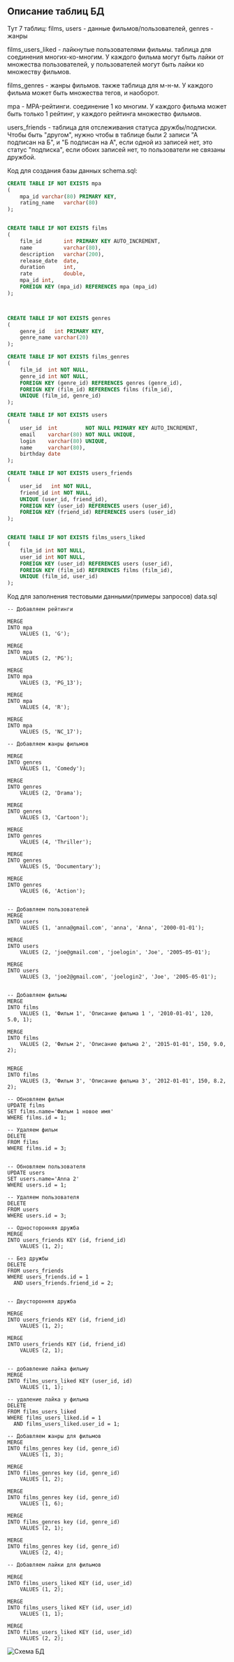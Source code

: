 Описание таблиц БД
---
Тут 7 таблиц:
films, users - данные фильмов/пользователей, genres - жанры

films_users_liked - лайкнутые пользователями фильмы. таблица для соединения многих-ко-многим. У каждого фильма могут
быть лайки от множества пользователей, у пользователей могут быть лайки ко множеству фильмов.

films_genres - жанры фильмов. также таблица для м-н-м. У каждого фильма может быть множества тегов, и наоборот.

mpa - MPA-рейтинги. соединение 1 ко многим. У каждого фильма может быть только 1 рейтинг, у каждого рейтинга
множество фильмов.

users_friends - таблица для отслеживания статуса дружбы/подписки. Чтобы быть "другом", нужно чтобы в таблице были 2
записи "А подписан на Б", и "Б подписан на А", если одной из записей нет, это статус "подписка", если обоих записей нет,
то пользователи не связаны дружбой.

Код для создания базы данных schema.sql:

```sql
CREATE TABLE IF NOT EXISTS mpa
(
    mpa_id varchar(80) PRIMARY KEY,
    rating_name   varchar(80)
);


CREATE TABLE IF NOT EXISTS films
(
    film_id       int PRIMARY KEY AUTO_INCREMENT,
    name          varchar(80),
    description   varchar(200),
    release_date  date,
    duration      int,
    rate          double,
    mpa_id int,
    FOREIGN KEY (mpa_id) REFERENCES mpa (mpa_id)
);



CREATE TABLE IF NOT EXISTS genres
(
    genre_id   int PRIMARY KEY,
    genre_name varchar(20)
);

CREATE TABLE IF NOT EXISTS films_genres
(
    film_id  int NOT NULL,
    genre_id int NOT NULL,
    FOREIGN KEY (genre_id) REFERENCES genres (genre_id),
    FOREIGN KEY (film_id) REFERENCES films (film_id),
    UNIQUE (film_id, genre_id)
);

CREATE TABLE IF NOT EXISTS users
(
    user_id  int         NOT NULL PRIMARY KEY AUTO_INCREMENT,
    email    varchar(80) NOT NULL UNIQUE,
    login    varchar(80) UNIQUE,
    name     varchar(80),
    birthday date
);

CREATE TABLE IF NOT EXISTS users_friends
(
    user_id   int NOT NULL,
    friend_id int NOT NULL,
    UNIQUE (user_id, friend_id),
    FOREIGN KEY (user_id) REFERENCES users (user_id),
    FOREIGN KEY (friend_id) REFERENCES users (user_id)
);


CREATE TABLE IF NOT EXISTS films_users_liked
(
    film_id int NOT NULL,
    user_id int NOT NULL,
    FOREIGN KEY (user_id) REFERENCES users (user_id),
    FOREIGN KEY (film_id) REFERENCES films (film_id),
    UNIQUE (film_id, user_id)
);
```

Код для заполнения тестовыми данными(примеры запросов) data.sql

```h2
-- Добавляем рейтинги

MERGE
INTO mpa
    VALUES (1, 'G');

MERGE
INTO mpa
    VALUES (2, 'PG');

MERGE
INTO mpa
    VALUES (3, 'PG_13');

MERGE
INTO mpa
    VALUES (4, 'R');

MERGE
INTO mpa
    VALUES (5, 'NC_17');

-- Добавляем жанры фильмов

MERGE
INTO genres
    VALUES (1, 'Comedy');

MERGE
INTO genres
    VALUES (2, 'Drama');

MERGE
INTO genres
    VALUES (3, 'Cartoon');

MERGE
INTO genres
    VALUES (4, 'Thriller');

MERGE
INTO genres
    VALUES (5, 'Documentary');

MERGE
INTO genres
    VALUES (6, 'Action');


-- Добавляем пользователей
MERGE
INTO users
    VALUES (1, 'anna@gmail.com', 'anna', 'Anna', '2000-01-01');

MERGE
INTO users
    VALUES (2, 'joe@gmail.com', 'joelogin', 'Joe', '2005-05-01');

MERGE
INTO users
    VALUES (3, 'joe2@gmail.com', 'joelogin2', 'Joe', '2005-05-01');


-- Добавляем фильмы
MERGE
INTO films
    VALUES (1, 'Фильм 1', 'Описание фильма 1 ', '2010-01-01', 120, 5.0, 1);

MERGE
INTO films
    VALUES (2, 'Фильм 2', 'Описание фильма 2', '2015-01-01', 150, 9.0, 2);


MERGE
INTO films
    VALUES (3, 'Фильм 3', 'Описание фильма 3', '2012-01-01', 150, 8.2, 2);

-- Обновляем фильм
UPDATE films
SET films.name='Фильм 1 новое имя'
WHERE films.id = 1;

-- Удаляем фильм
DELETE
FROM films
WHERE films.id = 3;


-- Обновляем пользователя
UPDATE users
SET users.name='Anna 2'
WHERE users.id = 1;

-- Удаляем пользователя
DELETE
FROM users
WHERE users.id = 3;

-- Односторонняя дружба
MERGE
INTO users_friends KEY (id, friend_id)
    VALUES (1, 2);

-- Без дружбы
DELETE
FROM users_friends
WHERE users_friends.id = 1
  AND users_friends.friend_id = 2;


-- Двусторонняя дружба

MERGE
INTO users_friends KEY (id, friend_id)
    VALUES (1, 2);

MERGE
INTO users_friends KEY (id, friend_id)
    VALUES (2, 1);


-- добавление лайка фильму
MERGE
INTO films_users_liked KEY (user_id, id)
    VALUES (1, 1);

-- удаление лайка у фильма
DELETE
FROM films_users_liked
WHERE films_users_liked.id = 1
  AND films_users_liked.user_id = 1;

-- Добавляем жанры для фильмов
MERGE
INTO films_genres key (id, genre_id)
    VALUES (1, 3);

MERGE
INTO films_genres key (id, genre_id)
    VALUES (1, 2);

MERGE
INTO films_genres key (id, genre_id)
    VALUES (1, 6);

MERGE
INTO films_genres key (id, genre_id)
    VALUES (2, 1);

MERGE
INTO films_genres key (id, genre_id)
    VALUES (2, 4);

-- Добавляем лайки для фильмов

MERGE
INTO films_users_liked KEY (id, user_id)
    VALUES (1, 2);

MERGE
INTO films_users_liked KEY (id, user_id)
    VALUES (1, 1);

MERGE
INTO films_users_liked KEY (id, user_id)
    VALUES (2, 2);

```

![Схема БД](./src/main/resources/schema.png)
